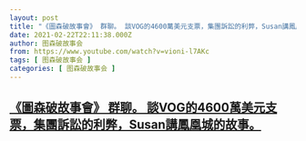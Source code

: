 ```yaml
---
layout: post
title: "《圖森破故事會》 群聊。 談VOG的4600萬美元支票，集團訴訟的利弊，Susan講鳳凰城的故事。"
date: 2021-02-22T22:11:38.000Z
author: 图森破故事会
from: https://www.youtube.com/watch?v=vioni-l7AKc
tags: [ 图森破故事会 ]
categories: [ 图森破故事会 ]
---
```

<!--1614031898000-->
[《圖森破故事會》 群聊。 談VOG的4600萬美元支票，集團訴訟的利弊，Susan講鳳凰城的故事。](https://www.youtube.com/watch?v=vioni-l7AKc)
------

<div>

</div>
